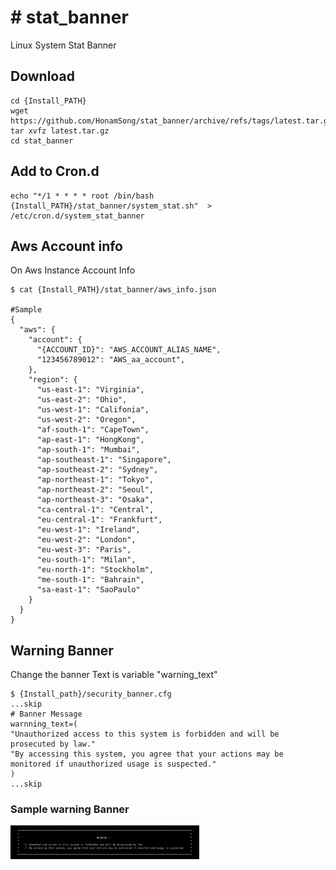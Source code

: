 
# # stat_banner
Linux System Stat Banner


## Download
```
cd {Install_PATH}
wget https://github.com/HonamSong/stat_banner/archive/refs/tags/latest.tar.gz
tar xvfz latest.tar.gz
cd stat_banner
```

## Add to Cron.d
```
echo "*/1 * * * * root /bin/bash {Install_PATH}/stat_banner/system_stat.sh"  > /etc/cron.d/system_stat_banner
```

## Aws Account info
On Aws Instance Account Info
```
$ cat {Install_PATH}/stat_banner/aws_info.json

#Sample
{
  "aws": {
    "account": {
      "{ACCOUNT_ID}": "AWS_ACCOUNT_ALIAS_NAME",
      "123456789012": "AWS_aa_account",
    },
    "region": {
      "us-east-1": "Virginia",
      "us-east-2": "Ohio",
      "us-west-1": "Califonia",
      "us-west-2": "Oregon",
      "af-south-1": "CapeTown",
      "ap-east-1": "HongKong",
      "ap-south-1": "Mumbai",
      "ap-southeast-1": "Singapore",
      "ap-southeast-2": "Sydney",
      "ap-northeast-1": "Tokyo",
      "ap-northeast-2": "Seoul",
      "ap-northeast-3": "Osaka",
      "ca-central-1": "Central",
      "eu-central-1": "Frankfurt",
      "eu-west-1": "Ireland",
      "eu-west-2": "London",
      "eu-west-3": "Paris",
      "eu-south-1": "Milan",
      "eu-north-1": "Stockholm",
      "me-south-1": "Bahrain",
      "sa-east-1": "SaoPaulo"
    }
  }
}
```

## Warning Banner
Change the banner Text is variable "warning_text"
```
$ {Install_path}/security_banner.cfg
...skip
# Banner Message  
warnning_text=(  
"Unauthorized access to this system is forbidden and will be prosecuted by law."  
"By accessing this system, you agree that your actions may be monitored if unauthorized usage is suspected."  
)
...skip
```
### Sample warning Banner
<img src="./img/stat_banner_warning_banner.png" width="60%" height="50%" title="warning_banner" alt="warning_banner"></img>


